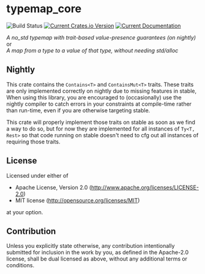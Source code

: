 # typemap_core
![Build Status](https://github.com/kitlith/typemap_core/workflows/Main/badge.svg)
[![Current Crates.io Version](https://img.shields.io/crates/v/typemap_core.svg)](https://crates.io/crates/typemap_core)
[![Current Documentation](https://docs.rs/typemap_core/badge.svg)](https://docs.rs/typemap_core)

*A no_std typemap with trait-based value-presence guarantees (on nightly)*  
or  
*A map from a type to a value of that type, without needing std/alloc*

## Nightly

This crate contains the `Contains<T>` and `ContainsMut<T>` traits.
These traits are only implemented correctly on nightly due to missing features in stable,
When using this library, you are encouraged to (occasionally) use the nightly compiler
to catch errors in your constraints at compile-time rather than run-time,
even if you are otherwise targeting stable.

This crate will properly implement those traits on stable as soon as we find a way to do so,
but for now they are implemented for all instances of `Ty<T, Rest>`
so that code running on stable doesn't need to cfg out all instances of requiring those traits.

## License

Licensed under either of

* Apache License, Version 2.0
  (http://www.apache.org/licenses/LICENSE-2.0)
* MIT license
  (http://opensource.org/licenses/MIT)

at your option.

## Contribution

Unless you explicitly state otherwise, any contribution intentionally submitted
for inclusion in the work by you, as defined in the Apache-2.0 license, shall be
dual licensed as above, without any additional terms or conditions.
